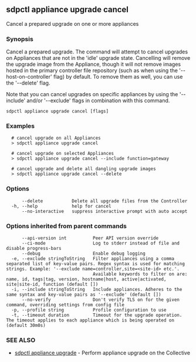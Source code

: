 ## sdpctl appliance upgrade cancel

Cancel a prepared upgrade on one or more appliances

### Synopsis

Cancel a prepared upgrade. The command will attempt to cancel upgrades on
Appliances that are not in the 'idle' upgrade state. Cancelling will remove the
upgrade image from the Appliance, though it will not remove images hosted in the primary
controller file repository (such as when using the '--host-on-controller' flag) by default.
To remove them as well, you can use the '--delete' flag.

Note that you can cancel upgrades on specific appliances by using the '--include' and/or
'--exclude' flags in combination with this command.

```
sdpctl appliance upgrade cancel [flags]
```

### Examples

```
  # cancel upgrade on all Appliances
  > sdpctl appliance upgrade cancel

  # cancel upgrade on selected Appliances
  > sdpctl appliance upgrade cancel --include function=gateway

  # cancel upgrade and delete all dangling upgrade images
  > sdpctl appliance upgrade cancel --delete
```

### Options

```
      --delete           Delete all upgrade files from the Controller
  -h, --help             help for cancel
      --no-interactive   suppress interactive prompt with auto accept
```

### Options inherited from parent commands

```
      --api-version int          Peer API version override
      --ci-mode                  Log to stderr instead of file and disable progress-bars
      --debug                    Enable debug logging
  -e, --exclude stringToString   Filter appliances using a comma separated list of key-value pairs. Regex syntax is used for matching strings. Example: '--exclude name=controller,site=<site-id> etc.'.
                                 Available keywords to filter on are: name, id, tags|tag, version, hostname|host, active|activated, site|site-id, function (default [])
  -i, --include stringToString   Include appliances. Adheres to the same syntax and key-value pairs as '--exclude' (default [])
      --no-verify                Don't verify TLS on for the given command, overriding settings from config file
  -p, --profile string           Profile configuration to use
  -t, --timeout duration         Timeout for the upgrade operation. The timeout applies to each appliance which is being operated on (default 30m0s)
```

### SEE ALSO

* [sdpctl appliance upgrade](sdpctl_appliance_upgrade.md)	 - Perform appliance upgrade on the Collective

